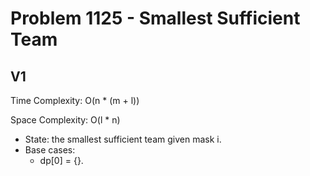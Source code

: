 # Problem 1125 - Smallest Sufficient Team

## V1

Time Complexity: O(n * (m + l))

Space Complexity: O(l * n)

- State: the smallest sufficient team given mask i.
- Base cases:
    - dp[0] = {}.

